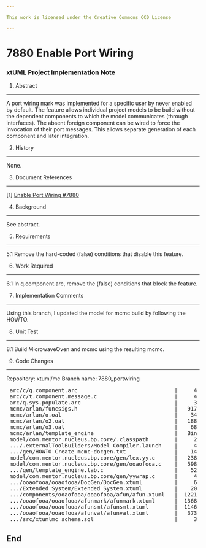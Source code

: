 ```yaml
---

This work is licensed under the Creative Commons CC0 License

---
```


# 7880 Enable Port Wiring
### xtUML Project Implementation Note  


1. Abstract
-----------
A port wiring mark was implemented for a specific user by never enabled
by default.  The feature allows individual project models to be build without
the dependent components to which the model communicates (through interfaces).
The absent foreign component can be wired to force the invocation of their
port messages.  This allows separate generation of each component and later
integration.

2. History
----------
None.

3. Document References
----------------------
[1] [Enable Port Wiring #7880](https://support.onefact.net/redmine/issues/7880)

4. Background
-------------
See abstract.

5. Requirements
---------------
5.1  Remove the hard-coded (false) conditions that disable this feature.

6. Work Required
----------------
6.1  In q.component.arc, remove the (false) conditions that block the feature.
  
7. Implementation Comments
--------------------------
Using this branch, I updated the model for mcmc build by following the HOWTO.

8. Unit Test
------------
8.1 Build MicrowaveOven and mcmc using the resulting mcmc.

9. Code Changes
---------------
Repository: xtuml/mc
Branch name:  7880_portwiring

<pre>
 arc/c/q.component.arc                              |     4 +-
 arc/c/t.component.message.c                        |     4 +-
 arc/q.sys.populate.arc                             |     3 +-
 mcmc/arlan/funcsigs.h                              |   917 +-
 mcmc/arlan/o.oal                                   |    34 +-
 mcmc/arlan/o2.oal                                  |   188 +-
 mcmc/arlan/o3.oal                                  |    68 +-
 mcmc/arlan/template_engine                         |   Bin 68050 -> 68090 bytes
 model/com.mentor.nucleus.bp.core/.classpath        |     2 +-
 .../.externalToolBuilders/Model Compiler.launch    |     4 +-
 .../gen/HOWTO Create mcmc-docgen.txt               |    14 +-
 model/com.mentor.nucleus.bp.core/gen/lex.yy.c      |   238 +-
 model/com.mentor.nucleus.bp.core/gen/ooaofooa.c    |   598 +-
 .../gen/template_engine.tab.c                      |    52 +-
 model/com.mentor.nucleus.bp.core/gen/yywrap.c      |     4 +-
 .../ooaofooa/ooaofooa/DocGen/DocGen.xtuml          |     6 +-
 .../Extended System/Extended System.xtuml          |    20 +-
 .../components/ooaofooa/ooaofooa/afun/afun.xtuml   |  1221 +-
 .../ooaofooa/ooaofooa/afunmark/afunmark.xtuml      |  1368 +-
 .../ooaofooa/ooaofooa/afunsmt/afunsmt.xtuml        |  1146 +-
 .../ooaofooa/ooaofooa/afunval/afunval.xtuml        |   373 +-
 .../src/xtumlmc_schema.sql                         |     3 +-
</pre>

End
---

